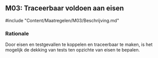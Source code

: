 ## M03: Traceerbaar voldoen aan eisen

#include "Content/Maatregelen/M03/Beschrijving.md"

### Rationale

Door eisen en testgevallen te koppelen en traceerbaar te maken, is het mogelijk de dekking van tests ten opzichte van eisen te bepalen.
